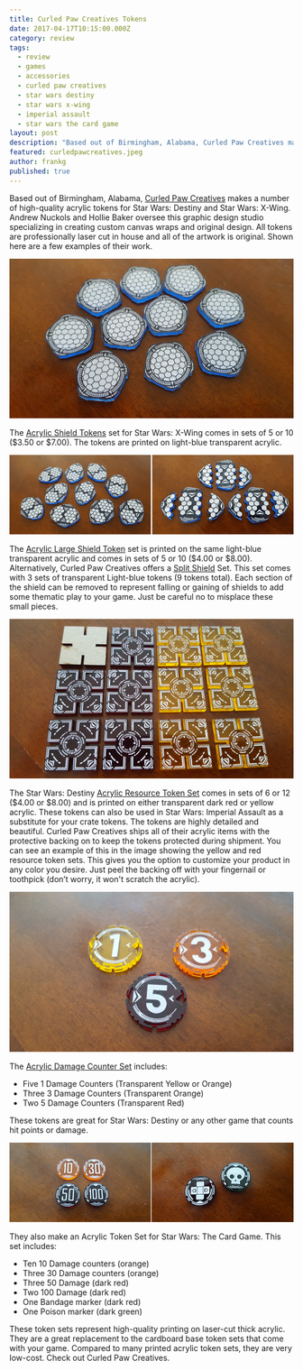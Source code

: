 ```yaml
---
title: Curled Paw Creatives Tokens
date: 2017-04-17T10:15:00.000Z
category: review
tags:
  - review
  - games
  - accessories
  - curled paw creatives
  - star wars destiny
  - star wars x-wing
  - imperial assault
  - star wars the card game
layout: post
description: "Based out of Birmingham, Alabama, Curled Paw Creatives makes a number of high-quality acrylic tokens for Star Wars: Destiny and Star Wars: X-Wing"
featured: curledpawcreatives.jpeg
author: frankg
published: true
---
```


Based out of Birmingham, Alabama, [Curled Paw Creatives](https://www.etsy.com/shop/CurledPawCreatives?ref=l2-shopheader-name) makes a number of high-quality acrylic tokens for Star Wars: Destiny and Star Wars: X-Wing. Andrew Nuckols and Hollie Baker oversee this graphic design studio specializing in creating custom canvas wraps and original design. All tokens are professionally laser cut in house and all of the artwork is original. Shown here are a few examples of their work. 

![Curled Paw Creatives Tokens](/images/curledpawcreatives/cpc1.png)

The [Acrylic Shield Tokens](https://www.etsy.com/listing/286850227/acrylic-shield-tokens?ref=shop_home_active_5) set for Star Wars: X-Wing comes in sets of 5 or 10 ($3.50 or $7.00). The tokens are printed on light-blue transparent acrylic.

![Curled Paw Creatives Tokens](/images/curledpawcreatives/cpc2.png)

The [Acrylic Large Shield Token](https://www.etsy.com/listing/496163329/acrylic-large-shield-set?ref=shop_home_active_5) set is printed on the same light-blue transparent acrylic and comes in sets of 5 or 10 ($4.00 or $8.00). Alternatively, Curled Paw Creatives offers a [Split Shield](https://www.etsy.com/listing/480704470/acrylic-split-shield-set?ga_search_query=resource&ref=shop_items_search_5) Set. This set comes with 3 sets of transparent Light-blue tokens (9 tokens total). Each section of the shield can be removed to represent falling or gaining of shields to add some thematic play to your game. Just be careful no to misplace these small pieces. 

![Curled Paw Creatives Tokens](/images/curledpawcreatives/cpc3.png)

The Star Wars: Destiny [Acrylic Resource Token Set](https://www.etsy.com/listing/494200331/acrylic-resource-token-set?ga_search_query=resource&ref=shop_items_search_2) comes in sets of 6 or 12 ($4.00 or $8.00) and is printed on either transparent dark red or yellow acrylic. These tokens can also be used in Star Wars: Imperial Assault as a substitute for your crate tokens. The tokens are highly detailed and beautiful. Curled Paw Creatives ships all of their acrylic items with the protective backing on to keep the tokens protected during shipment. You can see an example of this in the image showing the yellow and red resource token sets. This gives you the option to customize your product in any color you desire. Just peel the backing off with your fingernail or toothpick (don’t worry, it won't scratch the acrylic).

![Curled Paw Creatives Tokens](/images/curledpawcreatives/cpc4.png)

The [Acrylic Damage Counter Set](https://www.etsy.com/listing/494199755/acrylic-damage-counter-set?ga_search_query=resource&ref=shop_items_search_1) includes: 

* Five 1 Damage Counters (Transparent Yellow or Orange)
* Three 3 Damage Counters (Transparent Orange)
* Two 5 Damage Counters (Transparent Red)

These tokens are great for Star Wars: Destiny or any other game that counts hit points or damage. 

![Curled Paw Creatives Tokens](/images/curledpawcreatives/cpc5.png)

They also make an Acrylic Token Set for Star Wars: The Card Game. This set includes:

* Ten 10 Damage counters (orange)
* Three 30 Damage counters (orange)
* Three 50 Damage (dark red)
* Two 100 Damage (dark red)
* One Bandage marker (dark red)
* One Poison marker (dark green)

These token sets represent high-quality printing on laser-cut thick acrylic. They are a great replacement to the cardboard base token sets that come with your game. Compared to many printed acrylic token sets, they are very low-cost. Check out Curled Paw Creatives. 



